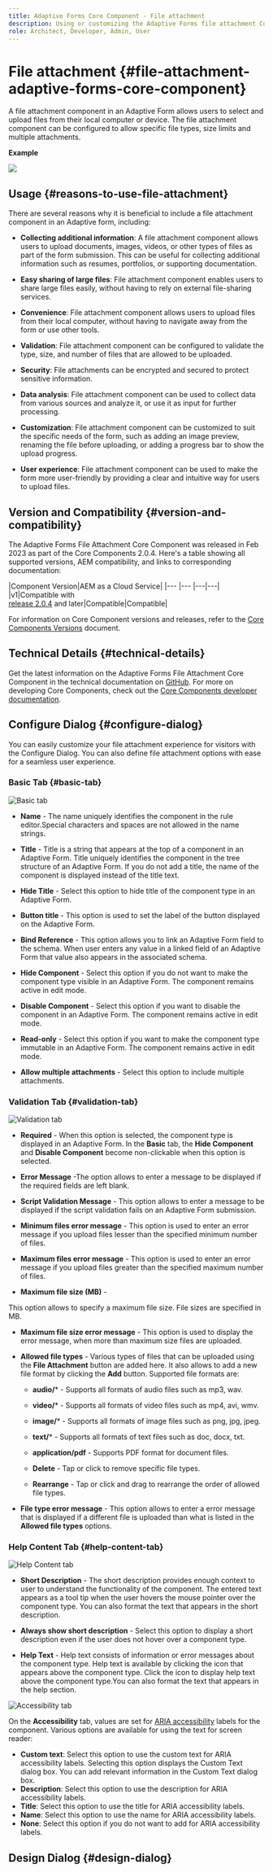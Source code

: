 ```yaml
---
title: Adaptive Forms Core Component - File attachment
description: Using or customizing the Adaptive Forms file attachment Core Component.
role: Architect, Developer, Admin, User
---
```


# File attachment {#file-attachment-adaptive-forms-core-component}

A file attachment component in an Adaptive Form allows users to select and upload files from their local computer or device. The file attachment component can be configured to allow specific file types, size limits and multiple attachments.

**Example**

![](/help/adaptive-forms/assets/upload-image.png)


## Usage {#reasons-to-use-file-attachment}

There are several reasons why it is beneficial to include a file attachment component in an Adaptive form, including:

*   **Collecting additional information**: A file attachment component allows users to upload documents, images, videos, or other types of files as part of the form submission. This can be useful for collecting additional information such as resumes, portfolios, or supporting documentation.

*   **Easy sharing of large files**: File attachment component enables users to share large files easily, without having to rely on external file-sharing services.

*   **Convenience**: File attachment component allows users to upload files from their local computer, without having to navigate away from the form or use other tools.

*   **Validation**: File attachment component can be configured to validate the type, size, and number of files that are allowed to be uploaded.

*   **Security**: File attachments can be encrypted and secured to protect sensitive information.

*   **Data analysis**: File attachment component can be used to collect data from various sources and analyze it, or use it as input for further processing.

*   **Customization**: File attachment component can be customized to suit the specific needs of the form, such as adding an image preview, renaming the file before uploading, or adding a progress bar to show the upload progress.

*   **User experience**: File attachment component can be used to make the form more user-friendly by providing a clear and intuitive way for users to upload files.

## Version and Compatibility {#version-and-compatibility}

The Adaptive Forms File Attachment Core Component was released in Feb 2023 as part of the Core Components 2.0.4. Here's a table showing all supported versions, AEM compatibility, and links to corresponding documentation:

|Component Version|AEM as a Cloud Service|
|--- |--- |---|---|
|v1|Compatible with<br>[release 2.0.4](/help/versions.md) and later|Compatible|Compatible|

For information on Core Component versions and releases, refer to the [Core Components Versions](/help/versions.md) document.

<!-- ## Sample Component Output {#sample-component-output}

To experience the Accordion Component as well as see examples of its configuration options as well as HTML and JSON output, visit the [Component Library](https://adobe.com/go/aem_cmp_library_accordion). -->

## Technical Details {#technical-details}

Get the latest information on the Adaptive Forms File Attachment Core Component in the technical documentation on [GitHub](https://github.com/adobe/aem-core-forms-components/tree/master/ui.af.apps/src/main/content/jcr_root/apps/core/fd/components/form/fileinput/v1/fileinput). For more on developing Core Components, check out the [Core Components developer documentation](/help/developing/overview.md).

## Configure Dialog {#configure-dialog}

You can easily customize your file attachment experience for visitors with the Configure Dialog. You can also define file attachment options with ease for a seamless user experience.

### Basic Tab {#basic-tab} 

![Basic tab](/help/adaptive-forms/assets/fileattachement_basictab.png)

* **Name** - The name uniquely identifies the component in the rule editor.Special characters and spaces are not allowed in the name strings.

* **Title** - Title is a string that appears at the top of a component in an Adaptive Form. Title uniquely identifies the component in the tree structure of an Adaptive Form. If you do not add a title, the name of the component is displayed instead of the title text.

* **Hide Title** - Select this option to hide title of the component type in an Adaptive Form.

* **Button title** - This option is used to set the label of the button  displayed on the Adaptive Form.

* **Bind Reference** - This option allows you to link an Adaptive Form field to the schema. When user enters any value in a linked field of an Adaptive Form that value also appears in the associated schema.

* **Hide Component** - Select this option if you do not want to make the component type visible in an Adaptive Form. The component remains active in edit mode. 
* **Disable Component** - Select this option if you want to disable the component in an Adaptive Form. The component remains active in edit mode. 
* **Read-only** - Select this option if you want to make the component type immutable in an Adaptive Form. The component remains active in edit mode.
* **Allow multiple attachments** - Select this option to include multiple attachments.

### Validation Tab {#validation-tab}

![Validation tab](/help/adaptive-forms/assets/fileattachment_validationtab.png)

* **Required** - When this option is selected, the component type is displayed in an Adaptive Form. In the **Basic** tab, the **Hide Component** and **Disable Component** become non-clickable when this option is selected.

* **Error Message** -The option allows to enter a message to be displayed if the required fields are left blank.

* **Script Validation Message** - This option allows to enter a message to be displayed if the script validation fails on an Adaptive Form submission.

* **Minimum files error message** - This option is used to enter an error message if you upload files lesser than the specified minimum number of files.

* **Maximum files error message** - This option is used to enter an error message if you upload files greater than the specified maximum number of files.

* **Maximum file size (MB)** -

 This option allows to specify a maximum file size. File sizes are specified in MB. 

* **Maximum file size error message** - This option is used to display the error message, when more than maximum size files are uploaded. 

* **Allowed file types** - Various types of files that can be uploaded using the **File Attachment** button are added here. It also allows to add a new file format by clicking the **Add** button. Supported file formats are:
    * **audio/*** - Supports all  formats of audio files such as mp3, wav.
    * **video/*** - Supports all  formats of video files such as mp4, avi, wmv.
    * **image/*** - Supports all  formats of image files such as png, jpg, jpeg.
    * **text/*** - Supports all  formats of text files such as doc, docx, txt.
    * **application/pdf** - Supports PDF format for document files.

    * **Delete** - Tap or click to remove specific file types.
    * **Rearrange** - Tap or click and drag to rearrange the order of allowed file types. 

* **File type error message** - This option allows to enter a error message that is displayed if a different file is uploaded than what is listed in the **Allowed file types** options.

### Help Content Tab {#help-content-tab}

![Help Content tab](/help/adaptive-forms/assets/fileattachement_helpcontenttab.png)

* **Short Description** - The short description provides enough context to user to understand the functionality of the component. The entered text appears as a tool tip when the user hovers the mouse pointer over the component type. You can also format the text that appears in the short description.

* **Always show short description** - Select this option to display a short description even if the user does not hover over a component type.

* **Help Text** - Help text consists of information or error messages about the component type. Help text is available by clicking the icon that appears above the component type. Click the icon to display help text above the component type.You can also format the text that appears in the help section.

![Accessibility tab](/help/adaptive-forms/assets/fileattachement_accessibilitytab.png)

On the **Accessibility** tab, values are set for [ARIA accessibility](https://www.w3.org/WAI/standards-guidelines/aria/) labels for the component. Various options are available for using the text for screen reader:
* **Custom text**: Select this option to use the custom text for ARIA accessibility labels. Selecting this option displays the Custom Text dialog box. You can add relevant information in the Custom Text dialog box.
* **Description**: Select this option to use the description for ARIA accessibility labels.
* **Title**: Select this option to use the title for ARIA accessibility labels.
* **Name**: Select this option to use the name for ARIA accessibility labels.
* **None**: Select this option if you do not want to add for ARIA accessibility labels.


## Design Dialog {#design-dialog}

